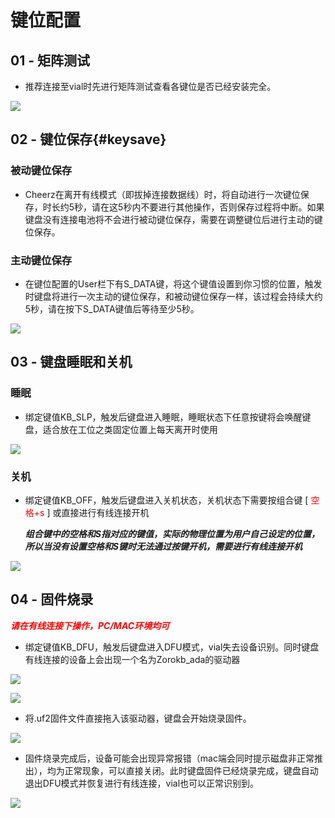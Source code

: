 # 键位配置

## 01 - 矩阵测试

- 推荐连接至vial时先进行矩阵测试查看各键位是否已经安装完全。

![](/configuration/matrix_tester.jpg)

## 02 - 键位保存{#keysave}

### 被动键位保存
- Cheerz在离开有线模式（即拔掉连接数据线）时，将自动进行一次键位保存，时长约5秒，请在这5秒内不要进行其他操作，否则保存过程将中断。如果键盘没有连接电池将不会进行被动键位保存，需要在调整键位后进行主动的键位保存。

### 主动键位保存
- 在键位配置的User栏下有S_DATA键，将这个键值设置到你习惯的位置，触发时键盘将进行一次主动的键位保存，和被动键位保存一样，该过程会持续大约5秒，请在按下S_DATA键值后等待至少5秒。

![](/configuration/save_data.jpg)

## 03 - 键盘睡眠和关机

### 睡眠

- 绑定键值KB_SLP，触发后键盘进入睡眠，睡眠状态下任意按键将会唤醒键盘，适合放在工位之类固定位置上每天离开时使用

![](/configuration/KB_Sleep.jpg)

### 关机

- 绑定键值KB_OFF，触发后键盘进入关机状态，关机状态下需要按组合键  [<font color=red> 空格+s </font>] 或直接进行有线连接开机

	***组合键中的空格和S指对应的键值，实际的物理位置为用户自己设定的位置，所以当没有设置空格和S键时无法通过按键开机，需要进行有线连接开机***

![](/configuration/KB_Off.jpg)

## 04 - 固件烧录

***<font color=red>请在有线连接下操作，PC/MAC环境均可</font>***

- 绑定键值KB_DFU，触发后键盘进入DFU模式，vial失去设备识别。同时键盘有线连接的设备上会出现一个名为Zorokb_ada的驱动器

![](/configuration/KB_DFU.jpg)

![](/configuration/dfu_disk.jpg)

- 将.uf2固件文件直接拖入该驱动器，键盘会开始烧录固件。

![](/configuration/dfu_drag.jpg)

- 固件烧录完成后，设备可能会出现异常报错（mac端会同时提示磁盘非正常推出），均为正常现象，可以直接关闭。此时键盘固件已经烧录完成，键盘自动退出DFU模式并恢复进行有线连接，vial也可以正常识别到。

![](/configuration/dfu_warning.jpg)